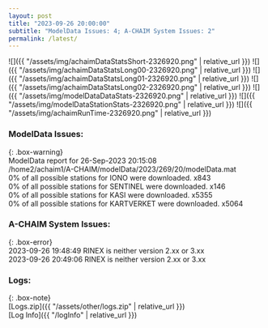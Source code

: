 ```yaml
---
layout: post
title: "2023-09-26 20:00:00"
subtitle: "ModelData Issues: 4; A-CHAIM System Issues: 2"
permalink: /latest/
---
```


![]({{ "/assets/img/achaimDataStatsShort-2326920.png" | relative_url }})
![]({{ "/assets/img/achaimDataStatsLong00-2326920.png" | relative_url }})
![]({{ "/assets/img/achaimDataStatsLong01-2326920.png" | relative_url }})
![]({{ "/assets/img/achaimDataStatsLong02-2326920.png" | relative_url }})
![]({{ "/assets/img/modelDataDataStats-2326920.png" | relative_url }})
![]({{ "/assets/img/modelDataStationStats-2326920.png" | relative_url }})
![]({{ "/assets/img/achaimRunTime-2326920.png" | relative_url }})


### ModelData Issues:  
  
{: .box-warning}  
 ModelData report for 26-Sep-2023 20:15:08   
 /home2/achaim1/A-CHAIM/modelData/2023/269/20/modelData.mat   
 0% of all possible stations for IONO were downloaded. x843   
 0% of all possible stations for SENTINEL were downloaded. x146   
 0% of all possible stations for KASI were downloaded. x5355   
 0% of all possible stations for KARTVERKET were downloaded. x5064   
  
### A-CHAIM System Issues:  
  
{: .box-error}  
2023-09-26 19:48:49 RINEX is neither version 2.xx or 3.xx  
2023-09-26 20:49:06 RINEX is neither version 2.xx or 3.xx  

### Logs:  
  
{: .box-note}  
[Logs.zip]({{ "/assets/other/logs.zip" | relative_url }})  
[Log Info]({{ "/logInfo" | relative_url }})  
